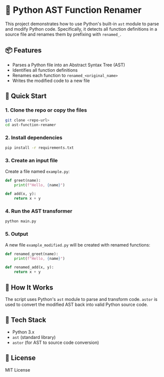 # 🧪 Python AST Function Renamer

This project demonstrates how to use Python's built-in `ast` module to parse and modify Python code. Specifically, it detects all function definitions in a source file and renames them by prefixing with `renamed_`.

## 📦 Features

- Parses a Python file into an Abstract Syntax Tree (AST)
- Identifies all function definitions
- Renames each function to `renamed_<original_name>`
- Writes the modified code to a new file

## 🚀 Quick Start

### 1. Clone the repo or copy the files

```bash
git clone <repo-url>
cd ast-function-renamer
```

### 2. Install dependencies

```bash
pip install -r requirements.txt
```

### 3. Create an input file

Create a file named `example.py`:

```python
def greet(name):
    print(f"Hello, {name}")

def add(x, y):
    return x + y
```

### 4. Run the AST transformer

```bash
python main.py
```

### 5. Output

A new file `example_modified.py` will be created with renamed functions:

```python
def renamed_greet(name):
    print(f"Hello, {name}")

def renamed_add(x, y):
    return x + y
```

## 🧠 How It Works

The script uses Python's `ast` module to parse and transform code. `astor` is used to convert the modified AST back into valid Python source code.

## 🧰 Tech Stack

- Python 3.x
- `ast` (standard library)
- `astor` (for AST to source code conversion)

## 📝 License

MIT License